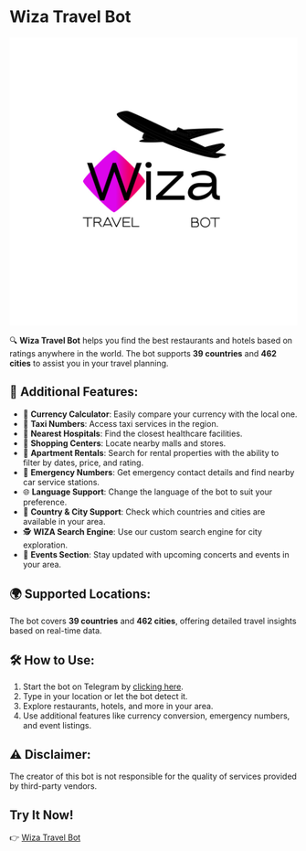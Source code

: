 
# Wiza Travel Bot

![SampleImage](logo_wiza.jpg)


🔍 **Wiza Travel Bot** helps you find the best restaurants and hotels based on ratings anywhere in the world. The bot supports **39 countries** and **462 cities** to assist you in your travel planning.

## 🤞 Additional Features:

- 💱 **Currency Calculator**: Easily compare your currency with the local one.
- 🚕 **Taxi Numbers**: Access taxi services in the region.
- 🏥 **Nearest Hospitals**: Find the closest healthcare facilities.
- 🛒 **Shopping Centers**: Locate nearby malls and stores.
- 🏡 **Apartment Rentals**: Search for rental properties with the ability to filter by dates, price, and rating.
- 🚨 **Emergency Numbers**: Get emergency contact details and find nearby car service stations.
- 🌐 **Language Support**: Change the language of the bot to suit your preference.
- 📍 **Country & City Support**: Check which countries and cities are available in your area.
- 🕵️ **WIZA Search Engine**: Use our custom search engine for city exploration.
- 🎤 **Events Section**: Stay updated with upcoming concerts and events in your area.

## 🌍 Supported Locations:
The bot covers **39 countries** and **462 cities**, offering detailed travel insights based on real-time data.

## 🛠️ How to Use:

1. Start the bot on Telegram by [clicking here](https://t.me/wiza_travo_bot).
2. Type in your location or let the bot detect it.
3. Explore restaurants, hotels, and more in your area.
4. Use additional features like currency conversion, emergency numbers, and event listings.

## ⚠️ Disclaimer:
The creator of this bot is not responsible for the quality of services provided by third-party vendors.

## Try It Now!

👉 [Wiza Travel Bot](https://t.me/wiza_travo_bot)

